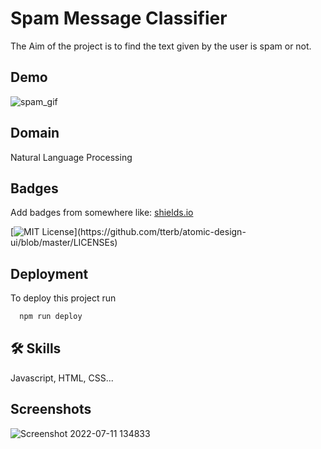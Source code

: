 
#  Spam Message Classifier

The Aim of the project is to find the text given by the user is spam or not.

## Demo
![spam_gif](https://user-images.githubusercontent.com/61903698/178216085-24157d71-77b8-4222-9984-9a9e28cbda22.gif)


## Domain

Natural Language Processing 
## Badges

Add badges from somewhere like: [shields.io](https://shields.io/)

[![MIT License](https://img.shields.io/apm/l/atomic-design-ui.svg?)](https://github.com/tterb/atomic-design-ui/blob/master/LICENSEs)


## Deployment

To deploy this project run

```bash
  npm run deploy
```


## 🛠 Skills
Javascript, HTML, CSS...


## Screenshots

![Screenshot 2022-07-11 134833](https://user-images.githubusercontent.com/61903698/178220064-51cd053f-0b87-4108-8b6c-5479746dbee0.jpg)



